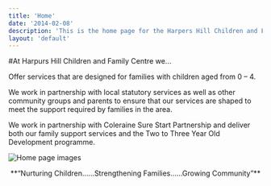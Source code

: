 ```yaml
---
title: 'Home'
date: '2014-02-08'
description: 'This is the home page for the Harpers Hill Children and Family Centre website'
layout: 'default'
---
```

#At Harpurs Hill Children and Family Centre we...

Offer services that are designed for families with children aged from 0 – 4.  

We work in partnership with local statutory services as well as other community groups and parents to ensure that our services are shaped to meet the support required by families in the area.  

We work in partnership with Coleraine Sure Start Partnership and deliver both our family support services and the Two to Three Year Old Development programme.  

![Home page images]({{urls.media}}/home-kids.png)
<p style="text-align:center">**“Nurturing Children......Strengthening Families......Growing Community”**</p>